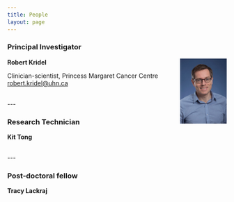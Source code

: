 ```yaml
---
title: People
layout: page
---
```


### Principal Investigator

<img align="right" src="/img/Kridel,R_UHN3181_reduced size.jpg" height="150">

**Robert Kridel**

Clinician-scientist, Princess Margaret Cancer Centre<br>
<robert.kridel@uhn.ca>  

<br>
---

### Research Technician

**Kit Tong**

<br>
---

### Post-doctoral fellow

**Tracy Lackraj**
